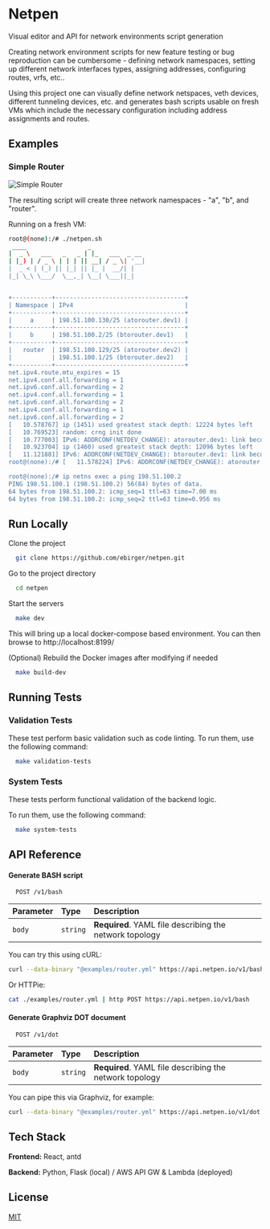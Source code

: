 # Netpen

Visual editor and API for network environments script generation

Creating network environment scripts for new feature testing
or bug reproduction can be cumbersome - defining network namespaces,
setting up different network interfaces types, assigning addresses,
configuring routes, vrfs, etc..

Using this project one can visually define network netspaces, veth devices,
different tunneling devices, etc. and generates bash scripts usable on fresh
VMs which include the necessary configuration including address assignments
and routes.

## Examples

### Simple Router

![Simple Router](/examples/router.png?raw=true)

The resulting script will create three network namespaces - "a", "b", and "router".

Running on a fresh VM:

```bash
root@(none):/# ./netpen.sh
 ____                 _
|  _ \   ___   _   _ | |_   ___  _ __
| |_) | / _ \ | | | || __| / _ \| '__|
|  _ < | (_) || |_| || |_ |  __/| |
|_| \_\ \___/  \__,_| \__| \___||_|


+-----------+------------------------------------+
| Namespace | IPv4                               |
+-----------+------------------------------------+
|     a     | 198.51.100.130/25 (atorouter.dev1) |
+-----------+------------------------------------+
|     b     | 198.51.100.2/25 (btorouter.dev1)   |
+-----------+------------------------------------+
|   router  | 198.51.100.129/25 (atorouter.dev2) |
|           | 198.51.100.1/25 (btorouter.dev2)   |
+-----------+------------------------------------+
net.ipv4.route.mtu_expires = 15
net.ipv4.conf.all.forwarding = 1
net.ipv6.conf.all.forwarding = 2
net.ipv4.conf.all.forwarding = 1
net.ipv6.conf.all.forwarding = 2
net.ipv4.conf.all.forwarding = 1
net.ipv6.conf.all.forwarding = 2
[   10.578767] ip (1451) used greatest stack depth: 12224 bytes left
[   10.769523] random: crng init done
[   10.777003] IPv6: ADDRCONF(NETDEV_CHANGE): atorouter.dev1: link becomes ready
[   10.923704] ip (1460) used greatest stack depth: 12096 bytes left
[   11.121881] IPv6: ADDRCONF(NETDEV_CHANGE): btorouter.dev1: link becomes ready
root@(none):/# [   11.578224] IPv6: ADDRCONF(NETDEV_CHANGE): atorouter.dev2: link becomes ready

root@(none):/# ip netns exec a ping 198.51.100.2
PING 198.51.100.1 (198.51.100.2) 56(84) bytes of data.
64 bytes from 198.51.100.2: icmp_seq=1 ttl=63 time=7.00 ms
64 bytes from 198.51.100.2: icmp_seq=2 ttl=63 time=0.956 ms
```

## Run Locally

Clone the project

```bash
  git clone https://github.com/ebirger/netpen.git
```

Go to the project directory

```bash
  cd netpen
```

Start the servers

```bash
  make dev
```

This will bring up a local docker-compose based environment. You can then browse to http://localhost:8199/

(Optional) Rebuild the Docker images after modifying if needed

```bash
  make build-dev
```

## Running Tests

### Validation Tests

These test perform basic validation such as code linting.
To run them, use the following command:

```bash
  make validation-tests
```

### System Tests

These tests perform functional validation of the backend logic.

To run them, use the following command:

```bash
  make system-tests
```

## API Reference

#### Generate BASH script

```http
  POST /v1/bash
```

| Parameter | Type     | Description                                             |
| :-------- | :------- | :------------------------------------------------------ |
| `body`    | `string` | **Required**. YAML file describing the network topology |

You can try this using cURL:

```bash
curl --data-binary "@examples/router.yml" https://api.netpen.io/v1/bash
```

Or HTTPie:

```bash
cat ./examples/router.yml | http POST https://api.netpen.io/v1/bash
```

#### Generate Graphviz DOT document

```http
  POST /v1/dot
```

| Parameter | Type     | Description                                             |
| :-------- | :------- | :------------------------------------------------------ |
| `body`    | `string` | **Required**. YAML file describing the network topology |

You can pipe this via Graphviz, for example:

```bash
curl --data-binary "@examples/router.yml" https://api.netpen.io/v1/dot | dot -Tpng | display
```

## Tech Stack

**Frontend:** React, antd

**Backend:** Python, Flask (local) / AWS API GW & Lambda (deployed)

## License

[MIT](https://choosealicense.com/licenses/mit/)
